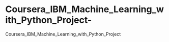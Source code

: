 # Coursera_IBM_Machine_Learning_with_Python_Project-
Coursera_IBM_Machine_Learning_with_Python_Project
